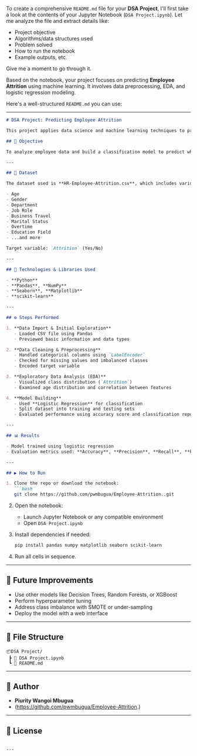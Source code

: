 To create a comprehensive `README.md` file for your **DSA Project**, I'll first take a look at the contents of your Jupyter Notebook (`DSA Project.ipynb`). Let me analyze the file and extract details like:

- Project objective  
- Algorithms/data structures used  
- Problem solved  
- How to run the notebook  
- Example outputs, etc.

Give me a moment to go through it.

Based on the notebook, your project focuses on predicting **Employee Attrition** using machine learning. It involves data preprocessing, EDA, and logistic regression modeling.

Here's a well-structured `README.md` you can use:

---

```markdown
# DSA Project: Predicting Employee Attrition

This project applies data science and machine learning techniques to predict employee attrition using a real-world HR dataset. It was developed as part of a Data Structures & Algorithms coursework.

## 📌 Objective

To analyze employee data and build a classification model to predict whether an employee is likely to leave the company (`Attrition`).

---

## 📂 Dataset

The dataset used is **HR-Employee-Attrition.csv**, which includes various features like:

- Age
- Gender
- Department
- Job Role
- Business Travel
- Marital Status
- Overtime
- Education Field
- ...and more

Target variable: `Attrition` (Yes/No)

---

## 🧪 Technologies & Libraries Used

- **Python**
- **Pandas**, **NumPy**
- **Seaborn**, **Matplotlib**
- **scikit-learn**

---

## ⚙️ Steps Performed

1. **Data Import & Initial Exploration**
   - Loaded CSV file using Pandas
   - Previewed basic information and data types

2. **Data Cleaning & Preprocessing**
   - Handled categorical columns using `LabelEncoder`
   - Checked for missing values and imbalanced classes
   - Encoded target variable

3. **Exploratory Data Analysis (EDA)**
   - Visualized class distribution (`Attrition`)
   - Examined age distribution and correlation between features

4. **Model Building**
   - Used **Logistic Regression** for classification
   - Split dataset into training and testing sets
   - Evaluated performance using accuracy score and classification report

---

## 📊 Results

- Model trained using logistic regression
- Evaluation metrics used: **Accuracy**, **Precision**, **Recall**, **F1-score**

---

## ▶️ How to Run

1. Clone the repo or download the notebook:
   ```bash
   git clone https://github.com/pwmbugua/Employee-Attrition..git
   ```

2. Open the notebook:
   - Launch Jupyter Notebook or any compatible environment
   - Open `DSA Project.ipynb`

3. Install dependencies if needed:
   ```bash
   pip install pandas numpy matplotlib seaborn scikit-learn
   ```

4. Run all cells in sequence.

---

## 📌 Future Improvements

- Use other models like Decision Trees, Random Forests, or XGBoost
- Perform hyperparameter tuning
- Address class imbalance with SMOTE or under-sampling
- Deploy the model with a web interface

---

## 📁 File Structure

```
📦DSA Project/
 ┣ 📄 DSA Project.ipynb
 ┗ 📄 README.md
```

---

## 🧠 Author

- **Piurity Wangoi Mbugua**
- (https://github.com/pwmbugua/Employee-Attrition.)

---

## 📜 License



```

---


